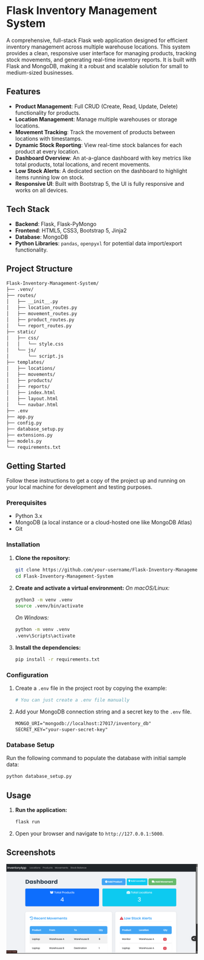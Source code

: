 # Flask Inventory Management System

A comprehensive, full-stack Flask web application designed for efficient inventory management across multiple warehouse locations. This system provides a clean, responsive user interface for managing products, tracking stock movements, and generating real-time inventory reports. It is built with Flask and MongoDB, making it a robust and scalable solution for small to medium-sized businesses.

## Features

-   **Product Management**: Full CRUD (Create, Read, Update, Delete) functionality for products.
-   **Location Management**: Manage multiple warehouses or storage locations.
-   **Movement Tracking**: Track the movement of products between locations with timestamps.
-   **Dynamic Stock Reporting**: View real-time stock balances for each product at every location.
-   **Dashboard Overview**: An at-a-glance dashboard with key metrics like total products, total locations, and recent movements.
-   **Low Stock Alerts**: A dedicated section on the dashboard to highlight items running low on stock.
-   **Responsive UI**: Built with Bootstrap 5, the UI is fully responsive and works on all devices.

## Tech Stack

-   **Backend**: Flask, Flask-PyMongo
-   **Frontend**: HTML5, CSS3, Bootstrap 5, Jinja2
-   **Database**: MongoDB
-   **Python Libraries**: `pandas`, `openpyxl` for potential data import/export functionality.

## Project Structure

```
Flask-Inventory-Management-System/
├── .venv/
├── routes/
│   ├── __init__.py
│   ├── location_routes.py
│   ├── movement_routes.py
│   ├── product_routes.py
│   └── report_routes.py
├── static/
│   ├── css/
│   │   └── style.css
│   └── js/
│       └── script.js
├── templates/
│   ├── locations/
│   ├── movements/
│   ├── products/
│   ├── reports/
│   ├── index.html
│   ├── layout.html
│   └── navbar.html
├── .env
├── app.py
├── config.py
├── database_setup.py
├── extensions.py
├── models.py
└── requirements.txt
```

## Getting Started

Follow these instructions to get a copy of the project up and running on your local machine for development and testing purposes.

### Prerequisites

-   Python 3.x
-   MongoDB (a local instance or a cloud-hosted one like MongoDB Atlas)
-   Git

### Installation

1.  **Clone the repository:**
    ```bash
    git clone https://github.com/your-username/Flask-Inventory-Management-System.git
    cd Flask-Inventory-Management-System
    ```

2.  **Create and activate a virtual environment:**
    *On macOS/Linux:*
    ```bash
    python3 -m venv .venv
    source .venv/bin/activate
    ```
    *On Windows:*
    ```bash
    python -m venv .venv
    .venv\Scripts\activate
    ```

3.  **Install the dependencies:**
    ```bash
    pip install -r requirements.txt
    ```

### Configuration

1.  Create a `.env` file in the project root by copying the example:
    ```bash
    # You can just create a .env file manually
    ```

2.  Add your MongoDB connection string and a secret key to the `.env` file. 
    ```env
    MONGO_URI="mongodb://localhost:27017/inventory_db"
    SECRET_KEY="your-super-secret-key"
    ```

### Database Setup

Run the following command to populate the database with initial sample data:

```bash
python database_setup.py
```

## Usage

1.  **Run the application:**
    ```bash
    flask run
    ```

2.  Open your browser and navigate to `http://127.0.0.1:5000`.

## Screenshots

![Dashboard Screenshot](image.png)
